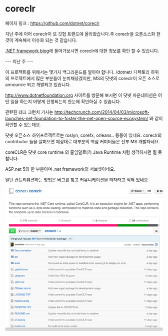 # coreclr

페이지 링크 : https://github.com/dotnet/coreclr

지난 주에 이어 coreclr이 또 깃헙 트랜드에 올라왔습니다.주 coreclr을 오픈소스화 한 것이 계속해서 이슈화 되는 것 같습니다.

[.NET framework blog](http://blogs.msdn.com/b/dotnet/archive/2015/02/03/coreclr-is-now-open-source.aspx)에 들어가보시면 coreclr에 대한 정보를 확인 할 수 있습니다.

--- 지난 주 ---

이 프로젝트를 위해서는 몇가지 백그라운드를 알아야 합니다.  /dotnet/ 디렉토리 하위의 프로젝트에서 많은 부분들이 눈치채셨겠지만, MS의 닷넷의 coreclr이 오픈 소스로 announce 되고 개발되고 있습니다.

http://www.dotnetfoundation.org 사이트를 방문해 보시면 이 닷넷 파운데이션은 어떤 일을 하는지 어떻게 진행되는지 한눈에 확인하실 수 있습니다.

관련된 테크 크런치 기사는 http://techcrunch.com/2014/04/03/microsoft-launches-net-foundation-to-foster-the-net-open-source-ecosystem/ 와 같이 확인할 수 있는데요.

닷넷 오픈소스 하위프로젝트로는 roslyn, corefx, orleans.. 등등이 있네요.
coreclr의 contributor 들을 살펴보면 예상대로 대부분의 핵심 커미터들은 전부 MS 개발자네요.

coreCLR은 닷넷 core runtime 의 줄임말로(?) Java Runtime 처럼 생각하시면 될 듯 합니다.

ASP.net 5의 한 부분이며 .net framework의 서브셋이네요.

일단 컨트리뷰션하는 방법은 버그를 찾고 커뮤니케이션을 하자라고 적혀 있네요

![이미지1](img/002-03.png)
